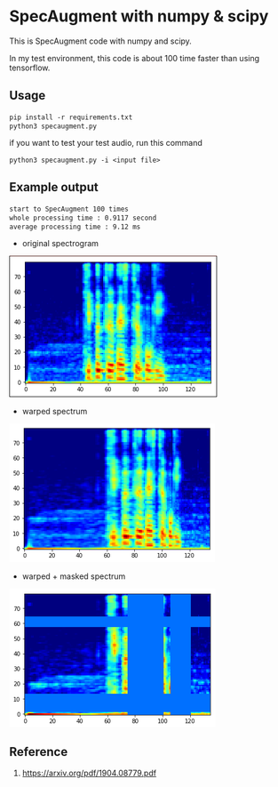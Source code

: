 # SpecAugment with numpy & scipy

This is SpecAugment code with numpy and scipy.

In my test environment, this code is about 100 time faster than using tensorflow.

## Usage
```
pip install -r requirements.txt
python3 specaugment.py
```

if you want to test your test audio, run this command
```
python3 specaugment.py -i <input file>
```

## Example output

```
start to SpecAugment 100 times
whole processing time : 0.9117 second
average processing time : 9.12 ms
```

- original spectrogram

![spectrogram](./image/spectrum.png)


- warped spectrum

![spectrum_warped](./image/spectrum_warped.png)


- warped + masked spectrum

![spectrum_masked](./image/spectrum_masked.png)



## Reference

1. https://arxiv.org/pdf/1904.08779.pdf
